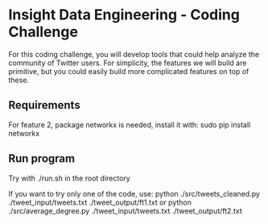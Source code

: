 Insight Data Engineering - Coding Challenge
===========================================================

For this coding challenge, you will develop tools that could help analyze the community of Twitter users.  For simplicity, the features we will build are primitive, but you could easily build more complicated features on top of these.   

## Requirements
For feature 2, package networkx is needed, install it with:
sudo pip install networkx

## Run program
Try with ./run.sh in the root directory

If you want to try only one of the code, use:
python ./src/tweets_cleaned.py ./tweet_input/tweets.txt ./tweet_output/ft1.txt
or
python ./src/average_degree.py ./tweet_input/tweets.txt ./tweet_output/ft2.txt

